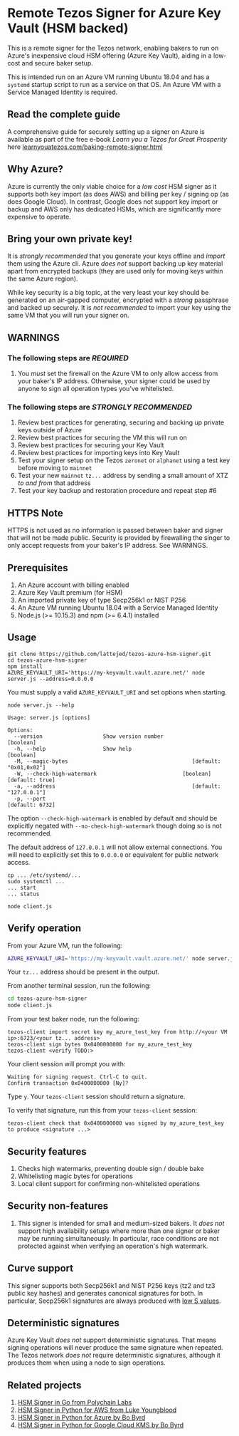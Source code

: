 # Remote Tezos Signer for Azure Key Vault (HSM backed)

This is a remote signer for the Tezos network, enabling bakers to run on Azure's inexpensive cloud HSM offering (Azure Key Vault), aiding in a low-cost and secure baker setup.

This is intended run on an Azure VM running Ubuntu 18.04 and has a `systemd` startup script to run as a service on that OS. An Azure VM with a Service Managed Identity is required.

## Read the complete guide

A comprehensive guide for securely setting up a signer on Azure is available as part of the free e-book *Learn you a Tezos for Great Prosperity* here [learnyouatezos.com/baking-remote-signer.html](http://learnyouatezos.com/baking-remote-signer.html)

## Why Azure?

Azure is currently the only viable choice for a *low cost* HSM signer as it supports both key import (as does AWS) and billing per key / signing op (as does Google Cloud). In contrast, Google does not support key import or backup and AWS only has dedicated HSMs, which are significantly more expensive to operate.

## Bring your own private key!

It is *strongly recommended* that you generate your keys offline and *import* them using the Azure cli. Azure *does not* support backing up key material apart from encrypted backups (they are used only for moving keys within the same Azure region).

While key security is a big topic, at the very least your key should be generated on an air-gapped computer, encrypted with a *strong* passphrase and backed up securely. It is *not recommended* to import your key using the same VM that you will run your signer on.

## WARNINGS

### The following steps are *REQUIRED*

1. You *must* set the firewall on the Azure VM to only allow access from your baker's IP address. Otherwise, your signer could be used by anyone to sign all operation types you've whitelisted.

### The following steps are *STRONGLY RECOMMENDED*

1. Review best practices for generating, securing and backing up private keys outside of Azure
2. Review best practices for securing the VM this will run on
3. Review best practices for securing your Key Vault
4. Review best practices for importing keys into Key Vault
5. Test your signer setup on the Tezos `zeronet` or `alphanet` using a test key before moving to `mainnet`
6. Test your new `mainnet` `tz...` address by sending a small amount of XTZ *to and from* that address
7. Test your key backup and restoration procedure and repeat step \#6

## HTTPS Note

HTTPS is not used as no information is passed between baker and signer that will not be made public. Security is provided by firewalling the singer to only accept requests from your baker's IP address. See WARNINGS.

## Prerequisites

1. An Azure account with billing enabled
2. Azure Key Vault premium (for HSM)
3. An imported private key of type Secp256k1 or NIST P256
4. An Azure VM running Ubuntu 18.04 with a Service Managed Identity
5. Node.js (>= 10.15.3) and npm (>= 6.4.1) installed

## Usage

```
git clone https://github.com/lattejed/tezos-azure-hsm-signer.git
cd tezos-azure-hsm-signer
npm install
AZURE_KEYVAULT_URI='https://my-keyvault.vault.azure.net/' node server.js --address=0.0.0.0
```

You must supply a valid `AZURE_KEYVAULT_URI` and set options when starting.

```
node server.js --help
```

```
Usage: server.js [options]

Options:
  --version                   Show version number                      [boolean]
  -h, --help                  Show help                                [boolean]
  -M, --magic-bytes                                       [default: "0x01,0x02"]
  -W, --check-high-watermark                           [boolean] [default: true]
  -a, --address                                           [default: "127.0.0.1"]
  -p, --port                                                     [default: 6732]
```

The option `--check-high-watermark` is enabled by default and should be explicitly negated with `--no-check-high-watermark` though doing so is not recommended.

The default address of `127.0.0.1` will not allow external connections. You will need to explicitly set this to `0.0.0.0` or equivalent for public network access.

```
cp ... /etc/systemd/...
sudo systemctl ...
... start
... status
```

```
node client.js
```

## Verify operation

From your Azure VM, run the following:

```bash
AZURE_KEYVAULT_URI='https://my-keyvault.vault.azure.net/' node server.js --address=0.0.0.0
```

Your `tz...` address should be present in the output.

From another terminal session, run the following:

```bash
cd tezos-azure-hsm-signer
node client.js
```

From your test baker node, run the following:

```plaintext
tezos-client import secret key my_azure_test_key from http://<your VM ip>:6723/<your tz... address>
tezos-client sign bytes 0x0400000000 for my_azure_test_key
tezos-client <verify TODO:>
```

Your client session will prompt you with:

```plaintext
Waiting for signing request. Ctrl-C to quit.
Confirm transaction 0x0400000000 [Ny]?
```

Type `y`. Your `tezos-client` session should return a signature.

To verify that signature, run this from your `tezos-client` session:

```plaintext
tezos-client check that 0x0400000000 was signed by my_azure_test_key to produce <signature ...>
```

## Security features

1. Checks high watermarks, preventing double sign / double bake
2. Whitelisting magic bytes for operations
3. Local client support for confirming non-whitelisted operations

## Security non-features

1. This signer is intended for small and medium-sized bakers. It *does not* support high availability setups where more than one signer or baker may be running simultaneously. In particular, race conditions are not protected against when verifying an operation's high watermark.

## Curve support

This signer supports both Secp256k1 and NIST P256 keys (tz2 and tz3 public key hashes) and generates canonical signatures for both. In particular, Secp256k1 signatures are always produced with [low S values](https://github.com/bitcoin/bips/blob/master/bip-0062.mediawiki#Low_S_values_in_signatures).

## Deterministic signatures

Azure Key Vault *does not* support deterministic signatures. That means signing operations will never produce the same signature when repeated. The Tezos network *does not* require deterministic signatures, although it produces them when using a node to sign operations.

## Related projects

1. [HSM Signer in Go from Polychain Labs](https://gitlab.com/polychainlabs/tezos-hsm-signer)
2. [HSM Signer in Python for AWS from Luke Youngblood](https://github.com/tacoinfra/remote-signer)
3. [HSM Signer in Python for Azure by Bo Byrd](https://github.com/tezzigator/azure-tezos-signer)
4. [HSM Signer in Python for Google Cloud KMS by Bo Byrd](https://github.com/tezzigator/remote-signer)

